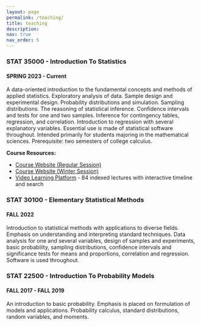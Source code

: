 ```yaml
---
layout: page
permalink: /teaching/
title: teaching
description: 
nav: true
nav_order: 5
---
```



<div class = "course">
<h3><b>STAT 35000 - Introduction To Statistics </b></h3>
<h4><b>SPRING 2023 - Current </b></h4>

<p>  A data-oriented introduction to the fundamental concepts and methods of applied statistics. 
Exploratory analysis of data. Sample design and experimental design. 
Probability distributions and simulation. Sampling distributions. 
The reasoning of statistical inference. Confidence intervals and tests for one and two samples. 
Inference for contingency tables, regression, and correlation. Introduction to regression with several explanatory variables. 
Essential use is made of statistical software throughout. 
Intended primarily for students majoring in the mathematical sciences. 
Prerequisite: two semesters of college calculus. </p>
<p><b>Course Resources:</b></p>
<ul>
  <li><a href="https://treese41528.github.io/STAT350/Website/index.html" target="_blank">Course Website (Regular Session)</a></li>
  <li><a href="https://treese41528.github.io/STAT350/Website/winter.html" target="_blank">Course Website (Winter Session)</a></li>
  <li><a href="https://treese41528.github.io/STAT350/Videos/video_viewer.html" target="_blank">Video Learning Platform</a> - 84 indexed lectures with interactive timeline and search</li>
</ul>
</div>

<div class = "course">
<h3><b>STAT 30100 - Elementary Statistical Methods </b></h3>
<h4><b>FALL 2022 </b></h4>
<p>  Introduction to statistical methods with applications to diverse fields. 
Emphasis on understanding and interpreting standard techniques. 
Data analysis for one and several variables, design of samples and experiments, basic probability, 
sampling distributions, confidence intervals and significance tests for means and proportions, correlation and regression. 
Software is used throughout. </p>
</div>


<div class = "course">
<h3><b>STAT 22500 - Introduction To Probability Models  </b></h3>
<h4><b>FALL 2017 - FALL 2019 </b></h4>
<p>  An introduction to basic probability. 
Emphasis is placed on formulation of models and applications. 
Probability calculus, standard distributions, random variables, and moments.  </p>
</div>
